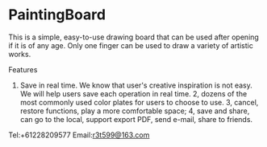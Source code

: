 # PaintingBoard
This is a simple, easy-to-use drawing board that can be used after opening if it is of any age. Only one finger can be used to draw a variety of artistic works.

Features
1. Save in real time. We know that user's creative inspiration is not easy. We will help users save each operation in real time.
2, dozens of the most commonly used color plates for users to choose to use.
3, cancel, restore functions, play a more comfortable space;
4, save and share, can go to the local, support export PDF, send e-mail, share to friends.

Tel:+61228209577
Email:r3t599@163.com
